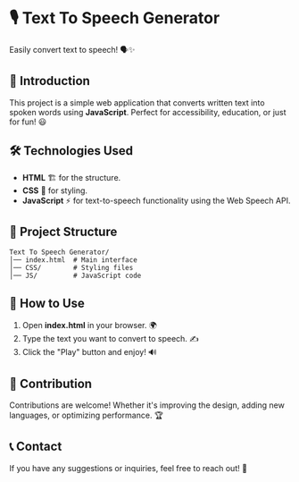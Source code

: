# 🎙️ Text To Speech Generator

Easily convert text to speech! 🗣️✨

## 🚀 Introduction

This project is a simple web application that converts written text into spoken words using **JavaScript**. Perfect for accessibility, education, or just for fun! 😃

## 🛠️ Technologies Used

- **HTML** 🏗️ for the structure.
- **CSS** 🎨 for styling.
- **JavaScript** ⚡ for text-to-speech functionality using the Web Speech API.

## 📂 Project Structure

```
Text To Speech Generator/
│── index.html  # Main interface
│── CSS/        # Styling files
│── JS/         # JavaScript code
```

## 🎯 How to Use

1. Open **index.html** in your browser. 🌍
2. Type the text you want to convert to speech. ✍️
3. Click the "Play" button and enjoy! 🔊

## 🤝 Contribution

Contributions are welcome! Whether it's improving the design, adding new languages, or optimizing performance. 🏆

## 📞 Contact

If you have any suggestions or inquiries, feel free to reach out! 💌
